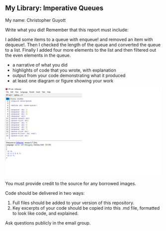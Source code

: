 ## My Library: Imperative Queues
My name: Christopher Guyott

Write what you did!
Remember that this report must include:

I added some items to a queue with enqueue! and removed an item with dequeue!. Then I checked the length of the queue and converted the queue to a list. Finally I added four more elements to the list and then filtered out the even elements in the queue.

* a narrative of what you did
* highlights of code that you wrote, with explanation
* output from your code demonstrating what it produced
* at least one diagram or figure showing your work


![FP1_pic.png](/FP1_pic.png?raw=true "FP1 pic")

You must provide credit to the source for any borrowed images.

Code should be delivered in two ways:

1. Full files should be added to your version of this repository.
1. Key excerpts of your code should be copied into this .md file, formatted to look like code, and explained.

Ask questions publicly in the email group.
